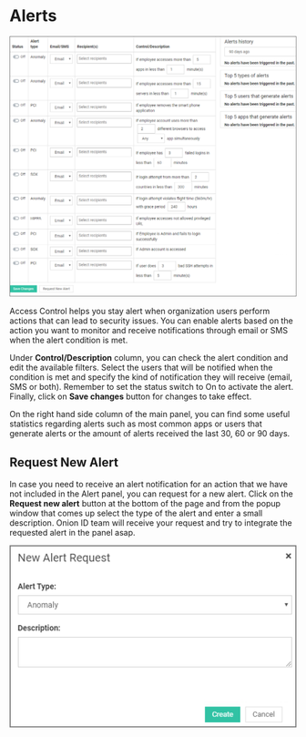[title]: # (Alerts)
[tags]: # (thycotic access control)
[priority]: # (9)
# Alerts

![alerts](images/alerts.png "Alert Settings")

Access Control helps you stay alert when organization users perform actions that can lead to security issues. You can enable alerts based on the action you want to monitor and receive notifications through email or SMS when the alert condition is met.

Under __Control/Description__ column, you can check the alert condition and edit the available filters. Select the users that will be notified when the condition is met and specify the kind of notification they will receive (email, SMS or both). Remember to set the status switch to On to activate the alert. Finally, click on __Save changes__ button for changes to take effect.

On the right hand side column of the main panel, you can find some useful statistics regarding alerts such as most common apps or users that generate alerts or the amount of alerts received the last 30, 60 or 90 days.

## Request New Alert

In case you need to receive an alert notification for an action that we have not included in the Alert panel, you can request for a new alert. Click on the __Request new alert__ button at the bottom of the page and from the popup window that comes up select the type of the alert and enter a small description. Onion ID team will receive your request and try to integrate the requested alert in the panel asap.

![request](images/alert-req.png "New alert request")
